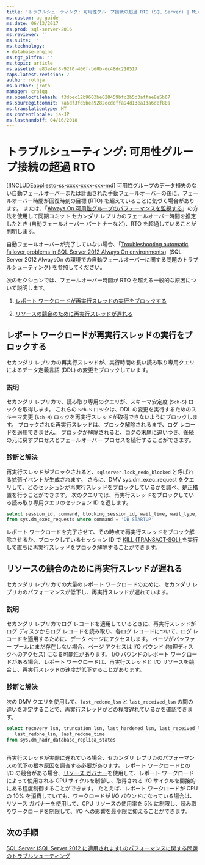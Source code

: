 ```yaml
---
title: 'トラブルシューティング: 可用性グループ接続の超過 RTO (SQL Server) | Microsoft Docs'
ms.custom: ag-guide
ms.date: 06/13/2017
ms.prod: sql-server-2016
ms.reviewer: ''
ms.suite: ''
ms.technology:
- database-engine
ms.tgt_pltfrm: ''
ms.topic: article
ms.assetid: e83e4ef8-92f0-406f-bd0b-dc48dc210517
caps.latest.revision: 7
author: rothja
ms.author: jroth
manager: craigg
ms.openlocfilehash: f3dbec12b9603be028459bfc2b5d3affae8e5b67
ms.sourcegitcommit: 7a6df3fd5bea9282ecdeffa94d13ea1da6def80a
ms.translationtype: HT
ms.contentlocale: ja-JP
ms.lasthandoff: 04/16/2018
---
```

# <a name="troubleshoot-availability-group-exceeded-rto"></a>トラブルシューティング: 可用性グループ接続の超過 RTO
[!INCLUDE[appliesto-ss-xxxx-xxxx-xxx-md](../../../includes/appliesto-ss-xxxx-xxxx-xxx-md.md)]
  可用性グループのデータ損失のない自動フェールオーバーまたは計画された手動フェールオーバーの後に、フェールオーバー時間が回復時刻の目標 (RTO) を超えていることに気づく場合があります。 または、「[Always On 可用性グループのパフォーマンスを監視する](monitor-performance-for-always-on-availability-groups.md)」の方法を使用して同期コミット セカンダリ レプリカのフェールオーバー時間を推定したとき (自動フェールオーバー パートナーなど)、RTO を超過していることが判明します。  
  
 自動フェールオーバーが完了していない場合、「[Troubleshooting automatic failover problems in SQL Server 2012 Always On environments](http://support.microsoft.com/kb/2833707)」(SQL Server 2012 AlwaysOn の環境での自動フェールオーバーに関する問題のトラブルシューティング) を参照してください。  
  
 次のセクションでは、フェールオーバー時間が RTO を超える一般的な原因について説明します。  
  
1.  [レポート ワークロードが再実行スレッドの実行をブロックする](#BKMK_REDOBLOCK)  
  
2.  [リソースの競合のために再実行スレッドが遅れる](#BKMK_CONTENTION)  
  
##  <a name="BKMK_REDOBLOCK"></a> レポート ワークロードが再実行スレッドの実行をブロックする  
 セカンダリ レプリカの再実行スレッドが、実行時間の長い読み取り専用クエリによるデータ定義言語 (DDL) の変更をブロックしています。  
  
### <a name="explanation"></a>説明  
 セカンダリ レプリカで、読み取り専用のクエリが、スキーマ安定度 (`Sch-S`) ロックを取得します。 これらの `Sch-S` ロックは、DDL の変更を実行するためのスキーマ変更 (`Sch-M`) ロックを再実行スレッドが取得できないようにブロックします。 ブロックされた再実行スレッドは、ブロック解除されるまで、ログ レコードを適用できません。 ブロックが解除されると、ログの末尾に追いつき、後続の元に戻すプロセスとフェールオーバー プロセスを続行することができます。  
  
### <a name="diagnosis-and-resolution"></a>診断と解決  
 再実行スレッドがブロックされると、`sqlserver.lock_redo_blocked` と呼ばれる拡張イベントが生成されます。 さらに、DMV sys.dm_exec_request をクエリして、どのセッションが再実行スレッドをブロックしているかを調べ、是正措置を行うことができます。 次のクエリでは、再実行スレッドをブロックしている読み取り専用クエリのセッション ID を返します。  
  
```sql  
select session_id, command, blocking_session_id, wait_time, wait_type, wait_resource   
from sys.dm_exec_requests where command = 'DB STARTUP'  
```  
  
 レポート ワークロードを完了させて、その時点で再実行スレッドをブロック解除させるか、ブロックしているセッション ID で [KILL &#40;TRANSACT-SQL&#41; ](~/t-sql/language-elements/kill-transact-sql.md) を実行して直ちに再実行スレッドをブロック解除することができます。  
  
##  <a name="BKMK_CONTENTION"></a> リソースの競合のために再実行スレッドが遅れる  
 セカンダリ レプリカでの大量のレポート ワークロードのために、セカンダリ レプリカのパフォーマンスが低下し、再実行スレッドが遅れています。  
  
### <a name="explanation"></a>説明  
 セカンダリ レプリカでログ レコードを適用しているときに、再実行スレッドがログ ディスクからログ レコードを読み取り、各ログ レコードについて、ログ レコードを適用するために、データ ページにアクセスします。 ページがバッファー プールにまだ存在しない場合、ページ アクセスは I/O バウンド (物理ディスクへのアクセス) になる可能性があります。 I/O バウンドのレポート ワークロードがある場合、レポート ワークロードは、再実行スレッドと I/O リソースを競合し、再実行スレッドの速度が低下することがあります。  
  
### <a name="diagnosis-and-resolution"></a>診断と解決  
 次の DMV クエリを使用して、`last_redone_lsn` と `last_received_lsn` の間の違いを測定することで、再実行スレッドがどの程度遅れているかを確認できます。  
  
```sql  
select recovery_lsn, truncation_lsn, last_hardened_lsn, last_received_lsn,   
   last_redone_lsn, last_redone_time  
from sys.dm_hadr_database_replica_states  
  
```  
  
 再実行スレッドが実際に遅れている場合、セカンダリ レプリカのパフォーマンスの低下の根本原因を調査する必要があります。 レポート ワークロードとの I/O の競合がある場合、[リソース ガバナー](~/relational-databases/resource-governor/resource-governor.md)を使用して、レポート ワークロードによって使用される CPU サイクルを制御し、取得される I/O サイクルを間接的にある程度制御することができます。 たとえば、レポート ワークロードが CPU の 10% を消費していても、ワークロードが I/O バウンドになっている場合は、リソース ガバナーを使用して、CPU リソースの使用率を 5% に制限し、読み取りワークロードを制限して、I/O への影響を最小限に抑えることができます。  
  
## <a name="next-steps"></a>次の手順  
 [SQL Server (SQL Server 2012 に適用されます) のパフォーマンスに関する問題のトラブルシューティング](http://msdn.microsoft.com/library/dd672789(v=SQL.100).aspx)  
  
  
